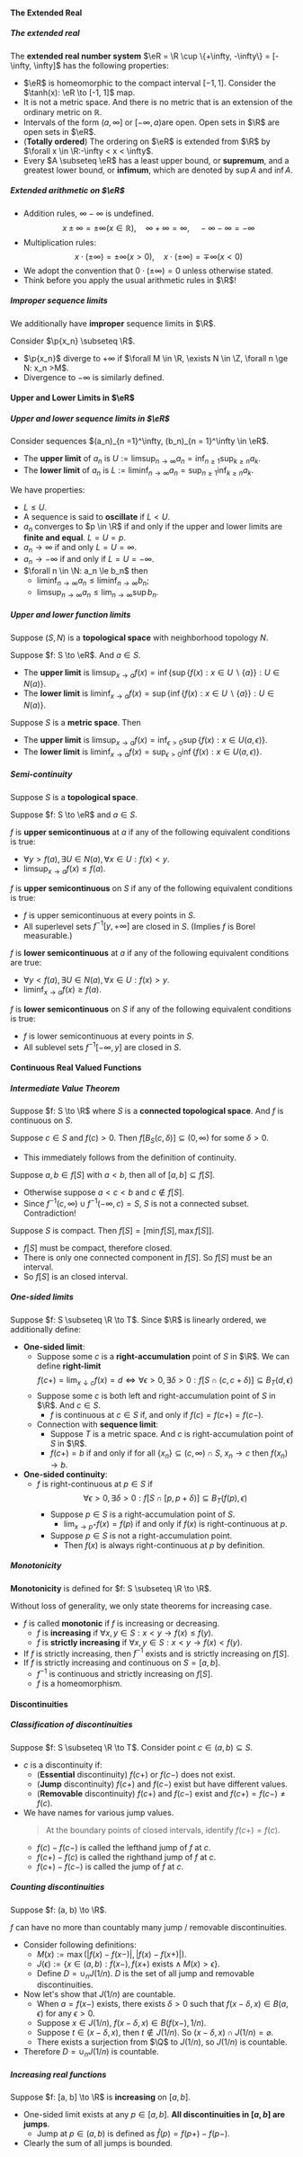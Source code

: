 #### The Extended Real

##### The extended real

The **extended real number system** $\eR = \R \cup \{+\infty, -\infty\} = [-\infty, \infty]$ has the following properties:

- $\eR$ is homeomorphic to the compact interval $[-1,1]$. Consider the $\tanh(x): \eR \to [-1, 1]$ map.
- It is not a metric space. And there is no metric that is an extension of the ordinary metric on $\mathbb{R}$.
- Intervals of the form $(a, \infty]$ or $[-\infty, a)$are open. Open sets in $\R$ are open sets in $\eR$.
- (**Totally ordered**) The ordering on $\eR$ is extended from $\R$ by $\forall x \in \R:-\infty < x < \infty$.
- Every $A \subseteq \eR$ has a least upper bound, or **supremum**, and a greatest lower bound, or **infimum**, which are denoted by $\sup A$ and $\inf A$.

##### Extended arithmetic on $\eR$

- Addition rules, $\infty - \infty$ is undefined.
  $$
  x \pm \infty=\pm \infty(x \in \mathbb{R}), \quad \infty+\infty=\infty, \quad-\infty-\infty=-\infty
  $$
- Multiplication rules:
  $$
  x \cdot(\pm \infty)=\pm \infty(x>0), \quad x \cdot(\pm \infty)=\mp \infty(x<0)
  $$
- We adopt the convention that $0 \cdot(\pm \infty)=0$ unless otherwise stated.
- Think before you apply the usual arithmetic rules in $\R$!

##### Improper sequence limits

We additionally have **improper** sequence limits in $\R$.

Consider $\p{x_n} \subseteq \R$.

- $\p{x_n}$ diverge to $+\infty$ if $\forall M \in \R, \exists N \in \Z, \forall n \ge N: x_n >M$.
- Divergence to $-\infty$ is similarly defined.

#### Upper and Lower Limits in $\eR$

##### Upper and lower sequence limits in $\eR$

Consider sequences $(a_n)_{n  =1}^\infty, (b_n)_{n = 1}^\infty \in \eR$.

- The **upper limit** of $a_n$ is $U := \limsup_{n \to \infty} a_n = \inf_{n \ge 1}\sup_{k \ge n} a_k$.
- The **lower limit** of $a_n$ is $L := \liminf_{n \to \infty} a_n = \sup_{n \ge 1}\inf_{k \ge n} a_k$.

We have properties:

- $L \le U$.
- A sequence is said to **oscillate** if $L < U$.
- $a_n$ converges to $p \in \R$ if and only if the upper and lower limits are **finite and equal**. $L = U = p$.
- $a_n \to \infty$ if and only $L = U = \infty$.
- $a_n \to - \infty$ if and only if $L = U = -\infty$.
- $\forall n \in \N: a_n \le b_n$  then
  - $\liminf _{n \rightarrow \infty} a_{n} \leq \liminf _{n \rightarrow \infty} b_{n}$;
  - $\limsup _{n \rightarrow \infty} a_{n} \leq \lim _{n \rightarrow \infty} \sup b_{n}$.


##### Upper and lower function limits

Suppose $(S, N)$ is a **topological space** with neighborhood topology $N$.

Suppose $f: S \to \eR$. And $a \in S$.

- The **upper limit** is $\limsup_{x \to a} f(x) = \inf\{\sup\{f(x): x \in U \backslash\{a\}\}:U \in N(a)\}$.
- The **lower limit** is $\liminf_{x \to a} f(x) = \sup\{\inf\{f(x): x \in U \backslash\{a\}\}:U \in N(a)\}$.

Suppose $S$ is a **metric space**. Then

- The **upper limit** is $\limsup_{x \to a} f(x) = \inf_{\epsilon > 0}\sup\{ f(x): x \in U(a, \epsilon)\}$.
- The **lower limit** is $\liminf_{x \to a} f(x) = \sup_{\epsilon> 0} \inf\{ f(x): x \in U(a, \epsilon)\}$.

##### Semi-continuity

Suppose $S$ is a **topological space**.

Suppose $f: S \to \eR$ and $a \in S$.

$f$ is **upper semicontinuous** at $a$ if any of the following equivalent conditions is true:
- $\forall y > f(a), \exists U \in N(a), \forall x \in U:f(x) < y$.
- $\limsup_{x \to a} f(x) \le f(a)$.

$f$ is **upper semicontinuous** on $S$ if any of the following equivalent conditions is true:
- $f$ is upper semicontinuous at every points in $S$.
- All superlevel sets $f^{-1}[y, +\infty]$ are closed in $S$. (Implies $f$ is Borel measurable.)

$f$ is **lower semicontinuous** at $a$ if any of the following equivalent conditions are true:
- $\forall y < f(a), \exists U \in N(a), \forall x \in U:f(x) > y$.
- $\liminf_{x \to a} f(x) \ge f(a)$.

$f$ is **lower semicontinuous** on $S$ if any of the following equivalent conditions is true:
- $f$ is lower semicontinuous at every points in $S$.
- All sublevel sets $f^{-1}[-\infty, y]$ are closed in $S$.

#### Continuous Real Valued Functions

##### Intermediate Value Theorem

Suppose $f: S \to \R$ where $S$ is a **connected topological space**. And $f$ is continuous on $S$.

Suppose $c \in S$ and $f(c) > 0$. Then $f[B_S(c, \delta)] \subseteq (0, \infty)$ for some $\delta > 0$.

- This immediately follows from the definition of continuity.

Suppose $a, b \in f[S]$ with $a < b$, then all of $[a, b] \subseteq f[S]$.

- Otherwise suppose $a < c < b$ and $c \notin f[S]$.
- Since $f^{-1}(c, \infty) \cup f^{-1}(-\infty, c) = S$, $S$ is not a connected subset. Contradiction!

Suppose $S$ is compact. Then $f[S] = [\min f[S], \max f[S]]$.

- $f[S]$ must be compact, therefore closed.
- There is only one connected component in $f[S]$. So $f[S]$ must be an interval.
- So $f[S]$ is an closed interval.

##### One-sided limits

Suppose $f: S \subseteq \R \to T$. Since $\R$ is linearly ordered, we additionally define:

- **One-sided limit**:
  - Suppose some $c$ is a **right-accumulation** point of $S$ in $\R$. We can define **right-limit**
    $$
    f(c+) =\lim_{x \downarrow c} f(x) = d \iff \forall \epsilon > 0, \exists \delta > 0: f[S \cap (c, c + \delta)] \subseteq B_{T}(d, \epsilon)
    $$
  - Suppose some $c$ is both left and right-accumulation point of $S$ in $\R$. And $c \in S$.
    - $f$ is continuous at $c \in S$ if, and only if $f(c)=f(c+)=f(c-)$.
  - Connection with **sequence limit**:
    - Suppose $T$ is a metric space. And $c$ is right-accumulation point of $S$ in $\R$.
    - $f(c+)=b$ if and only if for all $\{x_n\} \subseteq (c, \infty) \cap S$, $x_n \to c$ then $f(x_n)\to b$.
- **One-sided continuity**:
  - $f$ is right-continuous at $p \in S$ if
    $$
    \forall \epsilon > 0, \exists \delta > 0: f[S \cap [p, p + \delta)] \subseteq B_T(f(p), \epsilon)
    $$
    - Suppose $p \in S$ is a right-accumulation point of $S$.
      - $\lim_{x \to p^+} f(x) = f(p)$ if and only if $f(x)$ is right-continuous at $p$.
    - Suppose $p \in S$ is not a right-accumulation point.
      - Then $f(x)$ is always right-continuous at $p$ by definition.

##### Monotonicity

**Monotonicity** is defined for $f: S \subseteq \R \to \R$.

Without loss of generality, we only state theorems for increasing case.

- $f$ is called **monotonic** if $f$ is increasing or decreasing.
  - $f$ is **increasing** if $\forall x ,y \in S: x \lt y \to f(x) \le f(y)$.
  - $f$ is **strictly increasing** if $\forall x , y \in S: x \lt y \to f(x ) \lt f(y)$.
- If $f$ is strictly increasing, then $f^{-1}$ exists and is strictly increasing on $f[S]$.
- If $f$ is strictly increasing and continuous on $S = [a, b]$.
  - $f^{-1}$ is continuous and strictly increasing on $f[S]$.
  - $f$ is a homeomorphism.

#### Discontinuities

##### Classification of discontinuities

Suppose $f: S \subseteq \R \to T$. Consider point $c \in (a, b) \subseteq S$.

- $c$ is a discontinuity if:
  - (**Essential** discontinuity) $f(c+)$ or $f(c-)$ does not exist.
  - (**Jump** discontinuity) $f(c+)$ and $f(c-)$ exist but have different values.
  - (**Removable** discontinuity) $f(c+)$ and $f(c-)$ exist and $f(c+)=f(c-) \neq f(c)$.
- We have names for various jump values.
  > At the boundary points of closed intervals, identify $f(c+) = f(c)$.
  - $f(c)-f(c-)$ is called the lefthand jump of $f$ at $c$.
  - $f(c+)-f(c)$ is called the righthand jump of $f$ at $c$.
  - $f(c+)-f(c-)$ is called the jump of $f$ at $c$.

##### Counting discontinuities

Suppose $f: (a, b) \to \R$.

$f$ can have no more than countably many jump / removable discontinuities.

- Consider following definitions:
  - $M(x) := \max(|f(x) - f(x-)|, |f(x) - f(x+)|)$.
  - $J(\epsilon) := \{x \in (a, b): f(x-), f(x+) \text{ exists} \land M(x) > \epsilon\}$.
  - Define $D = \cup_{n} J(1/n)$. $D$ is the set of all jump and removable discontinuities.
- Now let's show that $J(1/n)$ are countable.
  - When $a = f(x-)$ exists, there exists $\delta > 0$ such that $f(x - \delta, x) \in B(a, \epsilon)$ for any $\epsilon > 0$.
  - Suppose $x \in J(1/n)$, $f(x - \delta, x) \in B(f(x-), 1/n)$.
  - Suppose $t \in (x - \delta, x)$, then $t \notin J(1/n)$. So $(x - \delta, x) \cap J(1/n) = \varnothing$.
  - There exists a surjection from $\Q$ to $J(1/n)$, so $J(1/n)$ is countable.
- Therefore $D = \cup_n J(1/n)$ is countable.

##### Increasing real functions

Suppose $f: [a, b] \to \R$ is **increasing** on $[a, b]$.

- One-sided limit exists at any $p \in [a, b]$. **All discontinuities in $[a, b]$ are jumps**.
  - Jump at $p \in (a, b)$ is defined as $\hat f(p) = f(p+) - f(p-)$.
- Clearly the sum of all jumps is bounded.
